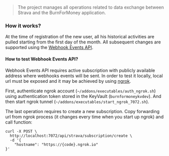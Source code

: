 > The project manages all operations related to data exchange between Strava and the BurnForMoney application.

### How it works?

At the time of registration of the new user, all his historical activities are pulled starting from the first day of the month. All subsequent changes are supported using the [Webhook Events API](https://developers.strava.com/docs/webhooks/).

#### How to test Webhook Events API?

Webhook Events API requires active subscription with publicly available address where webhooks events will be sent. In order to test it locally, local url must be exposed and it may be achieved by using [ngrok](https://ngrok.com/).

First, authenticate ngrok account (`~/addons/executables/auth_ngrok.sh`) using authentication token stored in the KeyVault (`burnformoneykvdev`). And then start ngrok tunnel (`~/addons/executables/start_ngrok_7072.sh`).

The last operation requires to create a new subscription. Copy forwarding url from ngrok process (it changes every time when you start up ngrok) and call function:

```
curl -X POST \
  http://localhost:7072/api/strava/subscription/create \
  -d '{
	"hostname": "https://{code}.ngrok.io"
}'
```

